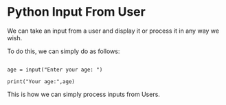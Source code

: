 # Python Input From User

We can take an input from a user and display it or process it in any way we wish.

To do this, we can simply do as follows:

```python3

age = input("Enter your age: ")

print("Your age:",age)
```

This is how we can simply process inputs from Users.

